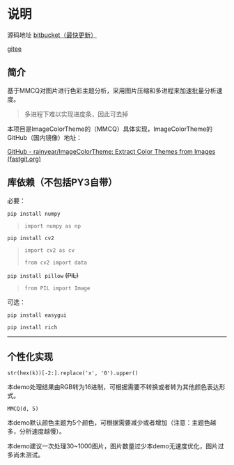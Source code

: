 # 说明

源码地址
[bitbucket（最快更新）](https://bitbucket.org/hi-windom/colorthemeanalyse/src/master/)

[gitee](https://gitee.com/hi-windom/color-theme-analyse)

## 简介

基于MMCQ对图片进行色彩主题分析，采用图片压缩和多进程来加速批量分析速度。

> 多进程下难以实现进度条，因此可去掉

本项目是ImageColorTheme的（MMCQ）具体实现，ImageColorTheme的GitHub（国内镜像）地址：

[GitHub - rainyear/ImageColorTheme: Extract Color Themes from Images (fastgit.org)](https://hub.fastgit.org/rainyear/ImageColorTheme)

## 库依赖（不包括PY3自带）

必要：

`pip install numpy`

> `import numpy as np`

`pip install cv2`

> `import cv2 as cv`
>
> `from cv2 import data`

`pip install pillow` ~~(PIL)~~

> `from PIL import Image`

可选：

`pip install easygui`

`pip install rich`

---

## 个性化实现

`str(hex(k))[-2:].replace('x', '0').upper()`

本demo处理结果由RGB转为16进制，可根据需要不转换或者转为其他颜色表达形式。

`MMCQ(d, 5)`

本demo默认颜色主题为5个颜色，可根据需要减少或者增加（注意：主题色越多，分析速度越慢）。

本demo建议一次处理30~1000图片，图片数量过少本demo无速度优化，图片过多尚未测试。

